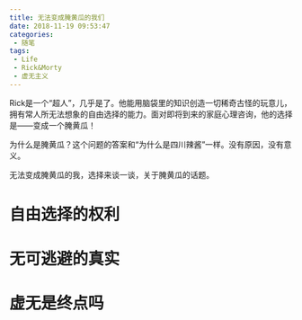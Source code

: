 ```yaml
---
title: 无法变成腌黄瓜的我们
date: 2018-11-19 09:53:47
categories:
 - 随笔
tags:
 - Life
 - Rick&Morty
 - 虚无主义
---
```

Rick是一个“超人”，几乎是了。他能用脑袋里的知识创造一切稀奇古怪的玩意儿，拥有常人所无法想象的自由选择的能力。面对即将到来的家庭心理咨询，他的选择是——变成一个腌黄瓜！

为什么是腌黄瓜？这个问题的答案和“为什么是四川辣酱”一样。没有原因，没有意义。

无法变成腌黄瓜的我，选择来谈一谈，关于腌黄瓜的话题。

# 自由选择的权利

# 无可逃避的真实

# 虚无是终点吗